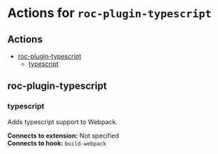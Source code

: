# Actions for `roc-plugin-typescript`

## Actions
* [roc-plugin-typescript](#roc-plugin-typescript)
  * [typescript](#typescript)

## roc-plugin-typescript

### typescript

Adds typescript support to Webpack.

__Connects to extension:__ Not specified  
__Connects to hook:__ `build-webpack`  
